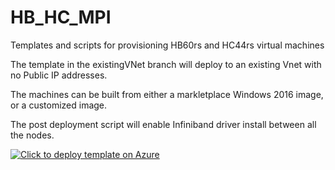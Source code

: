 # HB_HC_MPI
Templates and scripts for provisioning HB60rs and HC44rs virtual machines

The template in the existingVNet branch will deploy to an existing Vnet with no Public IP addresses.

The machines can be built from either a markletplace Windows 2016 image, or a customized image.

The post deployment script will enable Infiniband driver install between all the nodes.


[![Click to deploy template on Azure](http://azuredeploy.net/deploybutton.png "Click to deploy template on Azure")](https://portal.azure.com/#create/Microsoft.Template/uri/https%3A%2F%2Fraw.githubusercontent.com%2Fgrandparoach%2FHB_HC_MPI%2FexistingVNet%2Fazuredeploy.json)  

